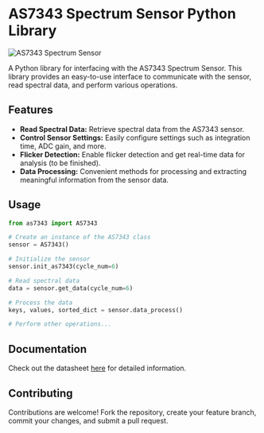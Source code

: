 # AS7343 Spectrum Sensor Python Library

![AS7343 Spectrum Sensor](https://github.com/719084/as7343_python/blob/main/GYAS7341_7343.jpg)

A Python library for interfacing with the AS7343 Spectrum Sensor. This library provides an easy-to-use interface to communicate with the sensor, read spectral data, and perform various operations.

## Features

- **Read Spectral Data:** Retrieve spectral data from the AS7343 sensor.
- **Control Sensor Settings:** Easily configure settings such as integration time, ADC gain, and more.
- **Flicker Detection:** Enable flicker detection and get real-time data for analysis (to be finished).
- **Data Processing:** Convenient methods for processing and extracting meaningful information from the sensor data.

## Usage
```python
from as7343 import AS7343

# Create an instance of the AS7343 class
sensor = AS7343()

# Initialize the sensor
sensor.init_as7343(cycle_num=6)

# Read spectral data
data = sensor.get_data(cycle_num=6)

# Process the data
keys, values, sorted_dict = sensor.data_process()

# Perform other operations...
```
## Documentation
Check out the datasheet [here](https://github.com/719084/as7343_python/blob/main/AS7343_DS001046_4_00.pdf) for detailed information.

## Contributing
Contributions are welcome! Fork the repository, create your feature branch, commit your changes, and submit a pull request.